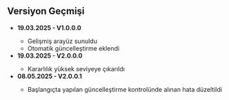 ## Versiyon Geçmişi
<div  align="left"  id="workflow">

<ul>
	<li><b>19.03.2025 - V1.0.0.0</b></li>
	<ul>
		<li>Gelişmiş arayüz sunuldu</li>
		<li>Otomatik güncelleştirme eklendi</li>
	</ul>
	<li><b>19.03.2025 - V2.0.0.0</b></li>
	<ul>
		<li>Kararlılık yüksek seviyeye çıkarıldı</li>
	</ul>
	<li><b>08.05.2025 - V</b><b id="version">2.0.0.1</b></li>
	<ul>
		<li>Başlangıçta yapılan güncelleştirme kontrolünde alınan hata düzeltildi</li>
	</ul>
</ul>

</div>
